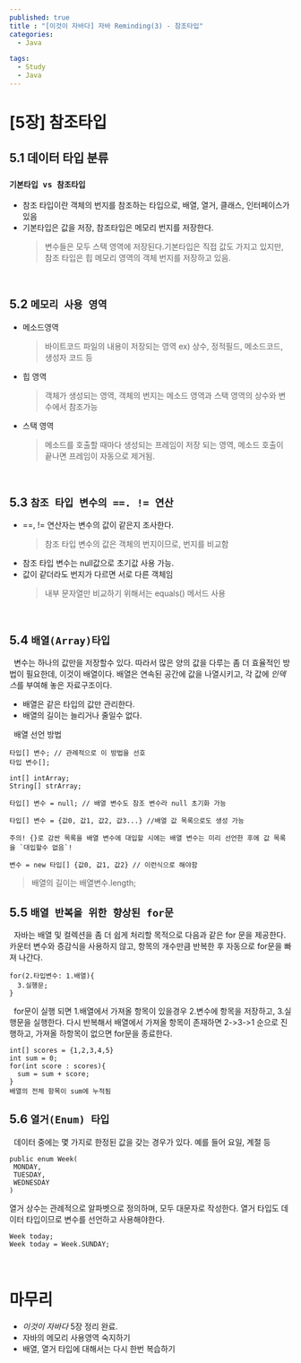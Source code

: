 ```yaml
---
published: true
title : "[이것이 자바다] 자바 Reminding(3) - 참조타입"
categories:
  - Java

tags:
  - Study
  - Java
---
```


#  [5장] 참조타입

## 5.1 데이터 타입 분류
### `기본타입 vs 참조타입`
- 참조 타입이란 객체의 번지를 참조하는 타입으로, 배열, 열거, 클래스, 인터페이스가 있음
- 기본타입은 값을 저장, 참조타입은 메모리 번지를 저장한다.
  >변수들은 모두 스택 영역에 저장된다.기본타입은 직접 값도 가지고 있지만, 참조 타입은 힙 메모리 영역의 객체 번지를 저장하고 있음.

<br>

## 5.2 `메모리 사용 영역`
- 메소드영역
  >바이트코드 파일의 내용이 저장되는 영역
  ex) 상수, 정적필드, 메소드코드, 생성자 코드 등
- 힙 영역
  >객체가 생성되는 영역, 객체의 번지는 메소드 영역과 스택 영역의 상수와 변수에서 참조가능
- 스택 영역
  >메소드를 호출할 때마다 생성되는 프레임이 저장 되는 영역, 메소드 호출이 끝나면 프레임이 자동으로 제거됨.

<br>
 
## 5.3 `참조 타입 변수의 ==. != 연산`
 - ==, != 연산자는 변수의 값이 같은지 조사한다.
   > 참조 타입 변수의 값은 객체의 번지이므로, 번지를 비교함
- 참조 타입 변수는 null값으로 초기값 사용 가능.
- 값이 같더라도 번지가 다르면 서로 다른 객체임
   > 내부 문자열만 비교하기 위해서는 equals() 메서드 사용

<br>

## 5.4 `배열(Array)타입`
&nbsp; 변수는 하나의 값만을 저장할수 있다. 따라서 많은 양의 값을 다루는 좀 더 효율적인 방법이 필요한데, 이것이 배열이다. 배열은 연속된 공간에 값을 나열시키고, 각 값에 *인덱스*를 부여해 놓은 자료구조이다.

- 배열은 같은 타입의 값만 관리한다.
- 배열의 길이는 늘리거나 줄일수 없다.
  
&nbsp; 배열 선언 방법
```
타입[] 변수; // 관례적으로 이 방법을 선호
타입 변수[];

int[] intArray;
String[] strArray;

타입[] 변수 = null; // 배열 변수도 참조 변수라 null 초기화 가능

타입[] 변수 = {값0, 값1, 값2, 값3...} //배열 값 목록으로도 생성 가능

주의! {}로 감싼 목록을 배열 변수에 대입할 시에는 배열 변수는 미리 선언한 후에 값 목록을 `대입할수 없음`!

변수 = new 타입[] {값0, 값1, 값2} // 이런식으로 해야함
```

> 배열의 길이는 배열변수.length;

## 5.5  `배열 반복을 위한 향상된 for문`
&nbsp; 자바는 배열 및 컬렉션을 좀 더 쉽게 처리할 목적으로 다음과 같은 for 문을 제공한다. 카운터 변수와 증감식을 사용하지 않고, 항목의 개수만큼 반복한 후 자동으로 for문을 빠져 나간다.


```
for(2.타입변수: 1.배열){
  3.실행문;
}
```
&nbsp; for문이 실행 되면 1.배열에서 가져올 항목이 있을경우 2.변수에 항목을 저장하고, 3.실행문을 실행한다. 다시 반복해서 배열에서 가져올 항목이 존재하면 2->3->1 순으로 진행하고, 가져올 하항목이 없으면 for문을 종료한다.
```
int[] scores = {1,2,3,4,5}
int sum = 0;
for(int score : scores){
  sum = sum + score;
}
배열의 전체 항목이 sum에 누적됨
```

## 5.6 `열거(Enum) 타입`
&nbsp; 데이터 중에는 몇 가지로 한정된 값을 갖는 경우가 있다. 예를 들어 요일, 계절 등

```
public enum Week(
 MONDAY,
 TUESDAY,
 WEDNESDAY
)
```
열거 상수는 관례적으로 알파벳으로 정의하며, 모두 대문자로 작성한다. 열거 타입도 데이터 타입이므로 변수를 선언하고 사용해야한다.
```
Week today;
Week today = Week.SUNDAY;
```

<br>

# 마무리
- *이것이 자바다* 5장 정리 완료.<br>
- 자바의 메모리 사용영역 숙지하기
- 배열, 열거 타입에 대해서는 다시 한번 복습하기







